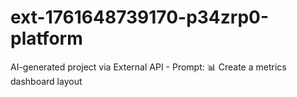 # ext-1761648739170-p34zrp0-platform
AI-generated project via External API - Prompt: 📊 Create a metrics dashboard layout
